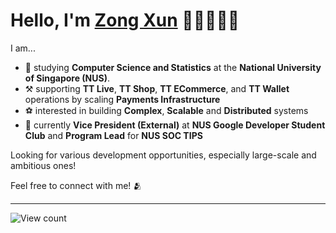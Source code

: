 # Hello, I'm <a rel="nofollow noopener noreferrer" target="_blank" href="https://www.linkedin.com/in/lzongxun/">Zong Xun</a> 👋🏻🧑🏻‍💻

I am... 

- 📖 studying **Computer Science and Statistics** at the **National University of Singapore (NUS)**.
- ⚒️ supporting **TT Live**, **TT Shop**, **TT ECommerce**, and **TT Wallet** operations by scaling **Payments Infrastructure**
- ⚽ interested in building **Complex**, **Scalable** and **Distributed** systems
- 🤺 currently **Vice President (External)** at **NUS Google Developer Student Club** and **Program Lead** for **NUS SOC TIPS**


Looking for various development opportunities, especially large-scale and ambitious ones!

Feel free to connect with me! 🫂

<hr/> 

<img alt="View count" src="https://komarev.com/ghpvc/?username=Zxun2&color=green">
